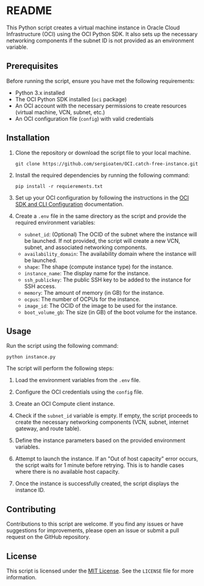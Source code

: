 # README

This Python script creates a virtual machine instance in Oracle Cloud Infrastructure (OCI) using the OCI Python SDK. It also sets up the necessary networking components if the subnet ID is not provided as an environment variable.

## Prerequisites

Before running the script, ensure you have met the following requirements:

- Python 3.x installed
- The OCI Python SDK installed (`oci` package)
- An OCI account with the necessary permissions to create resources (virtual machine, VCN, subnet, etc.)
- An OCI configuration file (`config`) with valid credentials

## Installation

1. Clone the repository or download the script file to your local machine.
    ```
    git clone https://github.com/sergioaten/OCI.catch-free-instance.git
    ```

2. Install the required dependencies by running the following command:

   ```
   pip install -r requierements.txt
   ```

3. Set up your OCI configuration by following the instructions in the [OCI SDK and CLI Configuration](https://docs.oracle.com/en-us/iaas/Content/API/Concepts/sdkconfig.htm) documentation.

4. Create a `.env` file in the same directory as the script and provide the required environment variables:

   - `subnet_id`: (Optional) The OCID of the subnet where the instance will be launched. If not provided, the script will create a new VCN, subnet, and associated networking components.
   - `availability_domain`: The availability domain where the instance will be launched.
   - `shape`: The shape (compute instance type) for the instance.
   - `instance_name`: The display name for the instance.
   - `ssh_publickey`: The public SSH key to be added to the instance for SSH access.
   - `memory`: The amount of memory (in GB) for the instance.
   - `ocpus`: The number of OCPUs for the instance.
   - `image_id`: The OCID of the image to be used for the instance.
   - `boot_volume_gb`: The size (in GB) of the boot volume for the instance.

## Usage

Run the script using the following command:

```
python instance.py
```

The script will perform the following steps:

1. Load the environment variables from the `.env` file.

2. Configure the OCI credentials using the `config` file.

3. Create an OCI Compute client instance.

4. Check if the `subnet_id` variable is empty. If empty, the script proceeds to create the necessary networking components (VCN, subnet, internet gateway, and route table).

5. Define the instance parameters based on the provided environment variables.

6. Attempt to launch the instance. If an "Out of host capacity" error occurs, the script waits for 1 minute before retrying. This is to handle cases where there is no available host capacity.

7. Once the instance is successfully created, the script displays the instance ID.

## Contributing

Contributions to this script are welcome. If you find any issues or have suggestions for improvements, please open an issue or submit a pull request on the GitHub repository.

## License

This script is licensed under the [MIT License](https://opensource.org/licenses/MIT). See the `LICENSE` file for more information.
